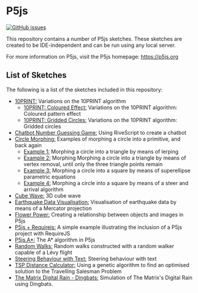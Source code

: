 # P5js

[![GitHub issues](https://img.shields.io/github/issues/Carla-de-Beer/P5js.svg?style=flat-square)](https://github.com/Carla-de-Beer/Processing/issues)

This repository contains a number of P5js sketches. These sketches are created to be IDE-independent and can be run using any local server.

For more information on P5js, visit the P5js homepage: https://p5js.org

## List of Sketches

The following is a list of the sketches included in this repository:

* [10PRINT:](https://github.com/Carla-de-Beer/P5js/tree/master/10PRINT) Variations on the 10PRINT algorithm
  * [10PRINT: Coloured Effect:](https://github.com/Carla-de-Beer/P5js/tree/master/10PRINT/10PRINT%20Coloured%20Effect) Variations on the 10PRINT algorithm: Coloured pattern effect
  * [10PRINT: Gridded Circles:](https://github.com/Carla-de-Beer/P5js/tree/master/10PRINT/10PRINT%20Gridded%20Circles) Variations on the 10PRINT algorithm: Gridded circles
* [Chatbot Number Guessing Game:](https://github.com/Carla-de-Beer/P5js/tree/master/Chatbots/Chatbot%20Number%20Guessing%20Game) Using RiveScript to create a chatbot
* [Circle Morphing:](https://github.com/Carla-de-Beer/P5js/tree/master/Circle%20Morphing) Examples of morphing a circle into a primitive, and back again
  * [Example 1:](https://github.com/Carla-de-Beer/P5js/blob/master/Circle%20Morphing/Circle%20Morph%20Lerp/sketch.js) Morphing a circle into a triangle by means of lerping
  * [Example 2:](https://github.com/Carla-de-Beer/P5js/blob/master/Circle%20Morphing/Circle%20Morph%20Vertex%20Removal/sketch.js) Morphing Morphing a circle into a triangle by means of vertex removal, until only the three triangle points remain
  * [Example 3:](https://github.com/Carla-de-Beer/P5js/blob/master/Circle%20Morphing/Circle%20Morph%20SuperEllipse/sketch.js) Morphing a circle into a square by means of superellipse parametric equations
  * [Example 4:](https://github.com/Carla-de-Beer/P5js/blob/master/Circle%20Morphing/Circle%20Morph%20Steer/sketch.js) Morphing a circle into a square by means of a steer and arrival algorithm
* [Cube Wave:](https://github.com/Carla-de-Beer/P5js/tree/master/Cube%20Wave) 3D cube wave
* [Earthquake Data Visualisation:](https://github.com/Carla-de-Beer/P5js/tree/master/Earthquake%20Data%20Visualisation) Visualisation of earthquake data by means of a Mercator projection
* [Flower Power:](https://github.com/Carla-de-Beer/P5js/tree/master/Flower%20Power) Creating a relationship between objects and images in P5js
* [P5js + Requirejs:](https://github.com/Carla-de-Beer/P5js/tree/master/P5js%20%2B%20Requirejs) A simple example illustrating the inclusion of a P5js project with RequireJS
* [P5js.A*:](https://github.com/Carla-de-Beer/P5js/tree/master/P5js.A*) The A* algorithm in P5js
* [Random Walks:](https://github.com/Carla-de-Beer/P5js/tree/master/Random%20Walk) Random walks constructed with a random walker capable of a Lévy flight
* [Steering Behaviour with Text:](https://github.com/Carla-de-Beer/P5js/tree/master/Steering%20Behaviour%20with%20Text) Steering behaviour with text
* [TSP Distance Calculator:](https://github.com/Carla-de-Beer/P5js/tree/master/TSP%20DistanceCalculator) Using a genetic algorithm to find an optimised solution to the Travelling Salesman Problem
* [The Matrix Digital Rain - Dingbats:](https://github.com/Carla-de-Beer/P5js/tree/master/The%20Matrix%20Digital%20Rain%20-%20Dingbats) Simulation of The Matrix's Digital Rain using Dingbats.
